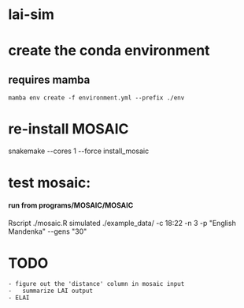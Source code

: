 # lai-sim


# create the conda environment
## requires mamba
`mamba env create -f environment.yml --prefix ./env`

# re-install MOSAIC
snakemake --cores 1 --force install_mosaic

# test mosaic:
#### run from programs/MOSAIC/MOSAIC
Rscript ./mosaic.R simulated ./example_data/ -c 18:22 -n 3 -p "English Mandenka" --gens "30"


# TODO
	- figure out the 'distance' column in mosaic input
	-	summarize LAI output
	- ELAI 
